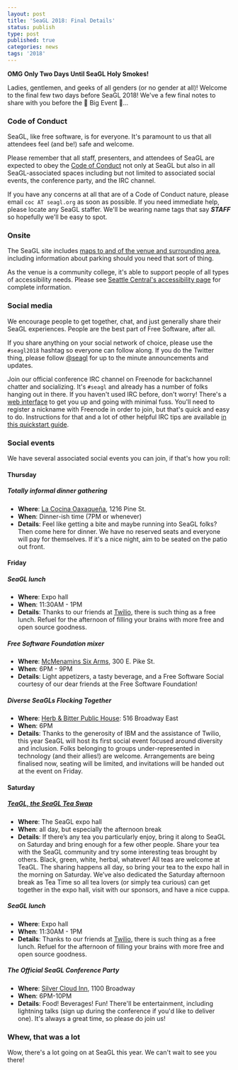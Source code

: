 ```yaml
---
layout: post
title: 'SeaGL 2018: Final Details'
status: publish
type: post
published: true
categories: news
tags: '2018'
---
```


**OMG Only Two Days Until SeaGL Holy Smokes!**

Ladies, gentlemen, and geeks of all genders (or no gender at all)! Welcome to the final few two days before SeaGL 2018! We've a few final notes to share with you before the 🎉 Big Event 🎉…

### Code of Conduct

SeaGL, like free software, is for everyone. It's paramount to us that all attendees feel (and be!) safe and welcome.

Please remember that all staff, presenters, and attendees of SeaGL are expected to obey the [Code of Conduct](/code_of_conduct) not only at SeaGL but also in all SeaGL-associated spaces including but not limited to associated social events, the conference party, and the IRC channel.

If you have any concerns at all that are of a Code of Conduct nature, please email `coc AT seagl.org` as soon as possible. If you need immediate help, please locate any SeaGL staffer. We'll be wearing name tags that say **_STAFF_** so hopefully we'll be easy to spot.

### Onsite

The SeaGL site includes [maps to and of the venue and surrounding area](/maps/2018), including information about parking should you need that sort of thing.

As the venue is a community college, it's able to support people of all types of accessibility needs. Please see [Seattle Central's accessibility page](https://seattlecentral.edu/campus-life/student-support-and-services/disability-support/accommodations) for complete information.

### Social media

We encourage people to get together, chat, and just generally share their SeaGL experiences. People are the best part of Free Software, after all.

If you share anything on your social network of choice, please use the `#seagl2018` hashtag so everyone can follow along. If you do the Twitter thing, please follow [@seagl](https://twitter.com/seagl) for up to the minute announcements and updates.

Join our official conference IRC channel on Freenode for backchannel chatter and socializing. It's `#seagl` and already has a number of folks hanging out in there. If you haven't used IRC before, don't worry! There's a [web interface](https://webchat.freenode.net/) to get you up and going with minimal fuss. You'll need to register a nickname with Freenode in order to join, but that's quick and easy to do. Instructions for that and a lot of other helpful IRC tips are available [in this quickstart guide](https://opensource.com/article/16/6/irc-quickstart-guide).

### Social events

We have several associated social events you can join, if that's how you roll:

#### Thursday

##### Totally informal dinner gathering

* **Where**: [La Cocina Oaxaqueña](https://lacocinaoaxaquena.com), 1216 Pine St.
* **When**: Dinner-ish time (7PM or whenever)
* **Details**: Feel like getting a bite and maybe running into SeaGL folks? Then come here for dinner. We have no reserved seats and everyone will pay for themselves. If it's a nice night, aim to be seated on the patio out front.

#### Friday

##### SeaGL lunch

* **Where**: Expo hall
* **When**: 11:30AM - 1PM
* **Details**: Thanks to our friends at [Twilio](https://twilio.com), there is such thing as a free lunch. Refuel for the afternoon of filling your brains with more free and open source goodness.

##### Free Software Foundation mixer

* **Where**: [McMenamins Six Arms](https://www.mcmenamins.com/six-arms), 300 E. Pike St.
* **When**: 6PM - 9PM
* **Details**: Light appetizers, a tasty beverage, and a Free Software Social courtesy of our dear friends at the Free Software Foundation!

#####  Diverse SeaGLs Flocking Together

* **Where**: [Herb & Bitter Public House](https://www.herbandbitter.com/): 516 Broadway East
* **When**: 6PM
* **Details**: Thanks to the generosity of IBM and the assistance of Twilio, this year SeaGL will host its first social event focused around diversity and inclusion. Folks belonging to groups under-represented in technology (and their allies!) are welcome. Arrangements are being finalised now, seating will be limited, and invitations will be handed out at the event on Friday.

#### Saturday

##### [TeaGL, the SeaGL Tea Swap](/news/2018/10/12/TeaGL)

* **Where**: The SeaGL expo hall
* **When**: all day, but especially the afternoon break
* **Details**: If there’s any tea you particularly enjoy, bring it along to SeaGL on Saturday and bring enough for a few other people. Share your tea with the SeaGL community and try some interesting teas brought by others. Black, green, white, herbal, whatever! All teas are welcome at TeaGL. The sharing happens all day, so bring your tea to the expo hall in the morning on Saturday. We’ve also dedicated the Saturday afternoon break as Tea Time so all tea lovers (or simply tea curious) can get together in the expo hall, visit with our sponsors, and have a nice cuppa.

##### SeaGL lunch

* **Where**: Expo hall
* **When**: 11:30AM - 1PM
* **Details**: Thanks to our friends at [Twilio](https://twilio.com), there is such thing as a free lunch. Refuel for the afternoon of filling your brains with more free and open source goodness.

##### The Official SeaGL Conference Party

* **Where**: [Silver Cloud Inn](https://www.silvercloud.com/seattlebroadway/), 1100 Broadway
* **When**: 6PM-10PM
* **Details**: Food! Beverages! Fun! There'll be entertainment, including lightning talks (sign up during the conference if you'd like to deliver one). It's always a great time, so please do join us!

### Whew, that was a lot

Wow, there's a lot going on at SeaGL this year. We can't wait to see you there!
